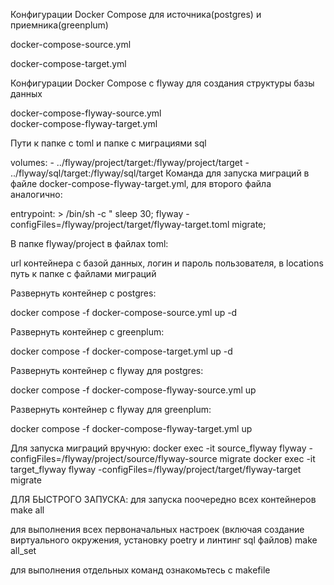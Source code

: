 Конфигурации Docker Compose для источника(postgres) и приемника(greenplum)
  
  docker-compose-source.yml 

  docker-compose-target.yml

Конфигурации Docker Compose с flyway для создания структуры базы данных

 docker-compose-flyway-source.yml  
 docker-compose-flyway-target.yml 

Пути к папке с toml и папке с миграциями sql

  volumes:
      - ../flyway/project/target:/flyway/project/target
      - ../flyway/sql/target:/flyway/sql/target
Команда для запуска миграций в файле docker-compose-flyway-target.yml, для второго файла аналогично:

  entrypoint: >
      /bin/sh -c "
      sleep 30;
      flyway -configFiles=/flyway/project/target/flyway-target.toml migrate; 

 В папке flyway/project в файлах toml:
 
 url контейнера с базой данных, логин и пароль пользователя, 
 в locations путь к папке с файлами миграций

Развернуть контейнер с postgres:

  docker compose -f docker-compose-source.yml up -d

Развернуть контейнер с greenplum:

  docker compose -f docker-compose-target.yml up -d

Развернуть контейнер с flyway для postgres:

  docker compose -f docker-compose-flyway-source.yml up

Развернуть контейнер с flyway для greenplum:

  docker compose -f docker-compose-flyway-target.yml up 

Для запуска миграций вручную:
  docker exec -it source_flyway flyway -configFiles=/flyway/project/source/flyway-source migrate
  docker exec -it target_flyway flyway -configFiles=/flyway/project/target/flyway-target migrate

ДЛЯ БЫСТРОГО ЗАПУСКА:
для запуска поочередно всех контейнеров
 make all

для выполнения всех первоначальных настроек (включая создание виртуального окружения, установку poetry и линтинг sql файлов)
 make all_set

для выполнения отдельных команд ознакомьтесь с makefile